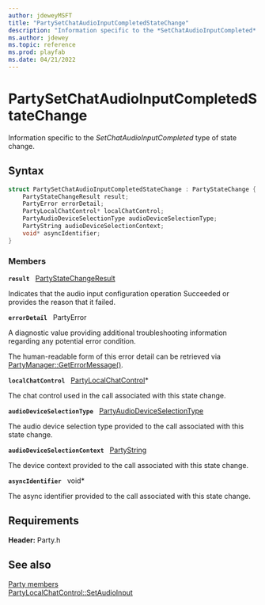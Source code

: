 ```yaml
---
author: jdeweyMSFT
title: "PartySetChatAudioInputCompletedStateChange"
description: "Information specific to the *SetChatAudioInputCompleted* type of state change."
ms.author: jdewey
ms.topic: reference
ms.prod: playfab
ms.date: 04/21/2022
---
```


# PartySetChatAudioInputCompletedStateChange  

Information specific to the *SetChatAudioInputCompleted* type of state change.  

## Syntax  
  
```cpp
struct PartySetChatAudioInputCompletedStateChange : PartyStateChange {  
    PartyStateChangeResult result;  
    PartyError errorDetail;  
    PartyLocalChatControl* localChatControl;  
    PartyAudioDeviceSelectionType audioDeviceSelectionType;  
    PartyString audioDeviceSelectionContext;  
    void* asyncIdentifier;  
}  
```
  
### Members  
  
**`result`** &nbsp; [PartyStateChangeResult](../enums/partystatechangeresult.md)  
  
Indicates that the audio input configuration operation Succeeded or provides the reason that it failed.
  
**`errorDetail`** &nbsp; PartyError  
  
A diagnostic value providing additional troubleshooting information regarding any potential error condition.
  
The human-readable form of this error detail can be retrieved via [PartyManager::GetErrorMessage()](../classes/PartyManager/methods/partymanager_geterrormessage.md).
  
**`localChatControl`** &nbsp; [PartyLocalChatControl](../classes/PartyLocalChatControl/partylocalchatcontrol.md)*  
  
The chat control used in the call associated with this state change.
  
**`audioDeviceSelectionType`** &nbsp; [PartyAudioDeviceSelectionType](../enums/partyaudiodeviceselectiontype.md)  
  
The audio device selection type provided to the call associated with this state change.
  
**`audioDeviceSelectionContext`** &nbsp; [PartyString](../typedefs.md)  
  
The device context provided to the call associated with this state change.
  
**`asyncIdentifier`** &nbsp; void*  
  
The async identifier provided to the call associated with this state change.
  
  
## Requirements  
  
**Header:** Party.h
  
## See also  
[Party members](../party_members.md)  
[PartyLocalChatControl::SetAudioInput](../classes/PartyLocalChatControl/methods/partylocalchatcontrol_setaudioinput.md)
  
  
